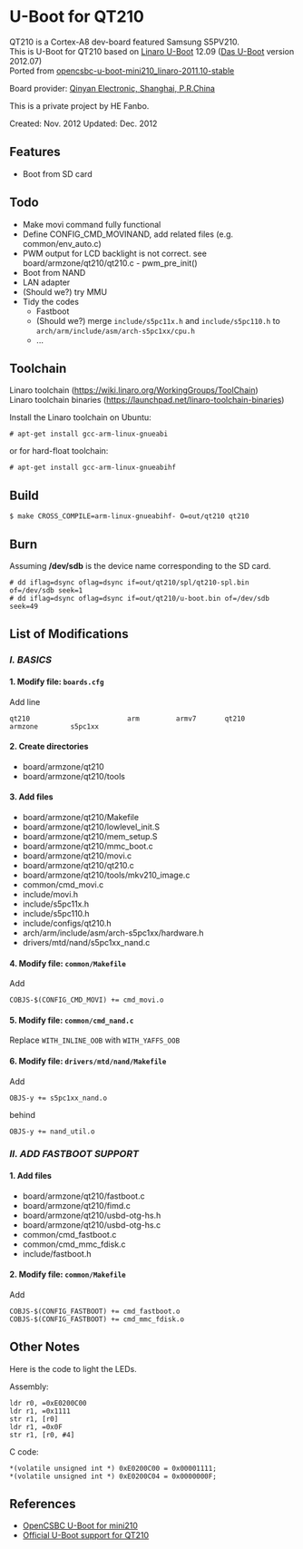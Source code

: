 U-Boot for QT210
================

QT210 is a Cortex-A8 dev-board featured Samsung S5PV210.  
This is U-Boot for QT210 based on [Linaro U-Boot][1] 12.09 ([Das U-Boot][2] version 2012.07)  
Ported from [opencsbc-u-boot-mini210_linaro-2011.10-stable][3]

Board provider: [Qinyan Electronic, Shanghai, P.R.China](http://www.armzone.com)

This is a private project by HE Fanbo.

Created: Nov. 2012
Updated: Dec. 2012

Features
--------
* Boot from SD card

Todo
----
* Make movi command fully functional
* Define CONFIG_CMD_MOVINAND, add related files (e.g. common/env_auto.c)
* PWM output for LCD backlight is not correct. see board/armzone/qt210/qt210.c - pwm_pre_init()
* Boot from NAND
* LAN adapter
* (Should we?) try MMU
* Tidy the codes
  - Fastboot
  - (Should we?) merge `include/s5pc11x.h` and `include/s5pc110.h` to `arch/arm/include/asm/arch-s5pc1xx/cpu.h`
  - ...

Toolchain
---------
Linaro toolchain (https://wiki.linaro.org/WorkingGroups/ToolChain)  
Linaro toolchain binaries (https://launchpad.net/linaro-toolchain-binaries)

Install the Linaro toolchain on Ubuntu:

    # apt-get install gcc-arm-linux-gnueabi

or for hard-float toolchain:

    # apt-get install gcc-arm-linux-gnueabihf

Build
-----

    $ make CROSS_COMPILE=arm-linux-gnueabihf- O=out/qt210 qt210

Burn
----
Assuming **/dev/sdb** is the device name corresponding to the SD card.

    # dd iflag=dsync oflag=dsync if=out/qt210/spl/qt210-spl.bin of=/dev/sdb seek=1
    # dd iflag=dsync oflag=dsync if=out/qt210/u-boot.bin of=/dev/sdb seek=49

List of Modifications
---------------------
### *I. BASICS*
#### 1. Modify file: `boards.cfg`
Add line

    qt210                        arm         armv7       qt210               armzone        s5pc1xx

#### 2. Create directories
* board/armzone/qt210
* board/armzone/qt210/tools

#### 3. Add files
* board/armzone/qt210/Makefile
* board/armzone/qt210/lowlevel_init.S
* board/armzone/qt210/mem_setup.S
* board/armzone/qt210/mmc_boot.c
* board/armzone/qt210/movi.c
* board/armzone/qt210/qt210.c
* board/armzone/qt210/tools/mkv210_image.c
* common/cmd_movi.c
* include/movi.h
* include/s5pc11x.h
* include/s5pc110.h
* include/configs/qt210.h
* arch/arm/include/asm/arch-s5pc1xx/hardware.h
* drivers/mtd/nand/s5pc1xx_nand.c

#### 4. Modify file: `common/Makefile`
Add

    COBJS-$(CONFIG_CMD_MOVI) += cmd_movi.o

#### 5. Modify file: `common/cmd_nand.c`
Replace `WITH_INLINE_OOB` with `WITH_YAFFS_OOB`

#### 6. Modify file: `drivers/mtd/nand/Makefile`
Add

    OBJS-y += s5pc1xx_nand.o

behind

    OBJS-y += nand_util.o

### *II. ADD FASTBOOT SUPPORT*
#### 1. Add files
* board/armzone/qt210/fastboot.c
* board/armzone/qt210/fimd.c
* board/armzone/qt210/usbd-otg-hs.h
* board/armzone/qt210/usbd-otg-hs.c
* common/cmd_fastboot.c
* common/cmd_mmc_fdisk.c
* include/fastboot.h

#### 2. Modify file: `common/Makefile`
Add

    COBJS-$(CONFIG_FASTBOOT) += cmd_fastboot.o
    COBJS-$(CONFIG_FASTBOOT) += cmd_mmc_fdisk.o

Other Notes
-----------
Here is the code to light the LEDs.

Assembly:

    ldr r0, =0xE0200C00
    ldr r1, =0x1111
    str r1, [r0]
    ldr r1, =0x0F
    str r1, [r0, #4]

C code:

    *(volatile unsigned int *) 0xE0200C00 = 0x00001111;
    *(volatile unsigned int *) 0xE0200C04 = 0x0000000F;

References
----------
* [OpenCSBC U-Boot for mini210][4]
* [Official U-Boot support for QT210][5]

[1]: https://launchpad.net/u-boot-linaro/
[2]: http://www.denx.de/wiki/U-Boot
[3]: http://gitorious.org/opencsbc/u-boot/archive-tarball/mini210_linaro-2011.10-stable
[4]: http://gitorious.org/opencsbc/u-boot/trees/mini210_linaro-2011.10-stable
[5]: https://github.com/yjc/qt210_ics_uboot
